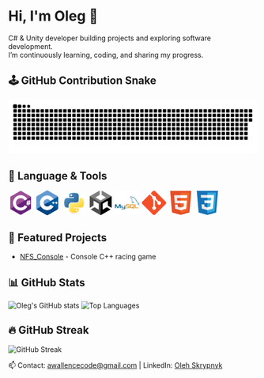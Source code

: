 # Hi, I'm Oleg 👋
C# & Unity developer building projects and exploring software development.  
I’m continuously learning, coding, and sharing my progress.

## 🕹 GitHub Contribution Snake
<picture>
  <source media="(prefers-color-scheme: dark)" srcset="https://github.com/AwaIIenceCode/AwaIIenceCode/blob/output/github-contribution-grid-snake-dark.svg">
  <source media="(prefers-color-scheme: light)" srcset="https://github.com/AwaIIenceCode/AwaIIenceCode/blob/output/github-contribution-grid-snake.svg">
  <img alt="github contribution snake" src="https://github.com/AwaIIenceCode/AwaIIenceCode/blob/output/github-contribution-grid-snake.svg">
</picture>

## 🧰 Language & Tools
<div>
<img src="https://github.com/devicons/devicon/blob/master/icons/csharp/csharp-original.svg" alt="C#" width="50"/>
<img src="https://github.com/devicons/devicon/blob/master/icons/cplusplus/cplusplus-original.svg" alt="C++" width="50"/>
<img src="https://github.com/devicons/devicon/blob/master/icons/python/python-original.svg" alt="Python" width="50"/>
<img src="https://github.com/devicons/devicon/blob/master/icons/unity/unity-original.svg" alt="Unity" width="50"/>
<img src="https://github.com/devicons/devicon/blob/master/icons/mysql/mysql-original-wordmark.svg" alt="MS SQL" width="50"/>
<img src="https://github.com/devicons/devicon/blob/master/icons/git/git-original.svg" alt="Git" width="50"/>
<img src="https://github.com/devicons/devicon/blob/master/icons/html5/html5-original.svg" alt="HTML" width="50"/>
<img src="https://github.com/devicons/devicon/blob/master/icons/css3/css3-original.svg" alt="CSS" width="50"/>
</div>

## 📂 Featured Projects
- [NFS_Console](https://github.com/AwaIIenceCode/NFS_Console) - Console C++ racing game

## 📊 GitHub Stats
![Oleg's GitHub stats](https://github-readme-stats.vercel.app/api?username=AwaIIenceCode&show_icons=true&hide_border=true&theme=radical)
![Top Languages](https://github-readme-stats.vercel.app/api/top-langs/?username=AwaIIenceCode&layout=compact&hide_border=true)

## 🔥 GitHub Streak
![GitHub Streak](https://github-readme-streak-stats.herokuapp.com/?user=AwaIIenceCode&theme=radical)


📫 Contact: awallencecode@gmail.com | LinkedIn: [Oleh Skrypnyk](https://www.linkedin.com/in/oleh-skrypnyk-zakrevskiy-154739333/)
